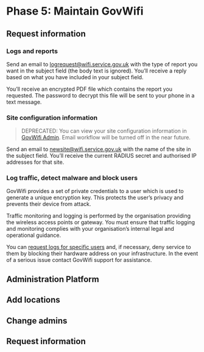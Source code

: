 # Phase 5: Maintain GovWifi

## Request information

### Logs and reports

Send an email to logrequest@wifi.service.gov.uk with the type of report you want in the subject field (the body text is ignored). You’ll receive a reply based on what you have included in your subject field.

You’ll receive an encrypted PDF file which contains the report you requested. The password to decrypt this file will be sent to your phone in a text message.

### Site configuration information

> DEPRECATED: You can view your site configuration information in [GovWifi Admin](https://admin-platform.wifi.service.gov.uk/). Email workflow will be turned off in the near future.

Send an email to newsite@wifi.service.gov.uk with the name of the site in the subject field. You’ll receive the current RADIUS secret and authorised IP addresses for that site.

### Log traffic, detect malware and block users

GovWifi provides a set of private credentials to a user which is used to generate a unique encryption key. This protects the user’s privacy and prevents their device from attack.

Traffic monitoring and logging is performed by the organisation providing the wireless access points or gateway. You must ensure that traffic logging and monitoring complies with your organisation’s internal legal and operational guidance.

You can [request logs for specific users](https://www.gov.uk/guidance/set-up-govwifi-on-your-infrastructure#logs) and, if necessary, deny service to them by blocking their hardware address on your infrastructure. In the event of a serious issue contact GovWifi support for assistance.

## Administration Platform
## Add locations
## Change admins
## Request information
